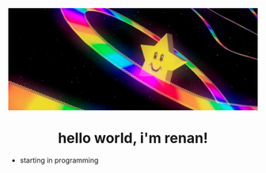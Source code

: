 <img align="center" src="./assets/banner.png">
<h1 align="center"> hello world, i'm renan!</h1>

- starting in programming


